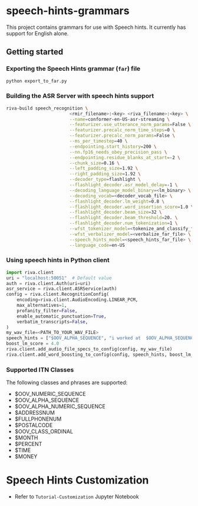 # speech-hints-grammars
This project contains grammars for use with Speech hints. 
It currently has support for English alone.

## Getting started
### Exporting the Speech Hints grammar (`far`) file
```bash
python export_to_far.py
```

### Building the ASR Server with speech hints support

```bash
riva-build speech_recognition \
                        <rmir_filename>:<key> <riva_filename>:<key> \
                        --name=conformer-en-US-asr-streaming \
                        --featurizer.use_utterance_norm_params=False \
                        --featurizer.precalc_norm_time_steps=0 \
                        --featurizer.precalc_norm_params=False \
                        --ms_per_timestep=40 \
                        --endpointing.start_history=200 \
                        --nn.fp16_needs_obey_precision_pass \
                        --endpointing.residue_blanks_at_start=-2 \
                        --chunk_size=0.16 \
                        --left_padding_size=1.92 \
                        --right_padding_size=1.92 \
                        --decoder_type=flashlight \
                        --flashlight_decoder.asr_model_delay=-1 \
                        --decoding_language_model_binary=<lm_binary> \
                        --decoding_vocab=<decoder_vocab_file> \
                        --flashlight_decoder.lm_weight=0.8 \
                        --flashlight_decoder.word_insertion_score=1.0 \
                        --flashlight_decoder.beam_size=32 \
                        --flashlight_decoder.beam_threshold=20. \
                        --flashlight_decoder.num_tokenization=1 \
                        --wfst_tokenizer_model=<tokenize_and_classify_far_file> \
                        --wfst_verbalizer_model=<verbalize_far_file> \
                        --speech_hints_model=<speech_hints_far_file> \
                        --language_code=en-US
```

### Using speech hints in Python client

```python
import riva.client
uri = "localhost:50051"  # Default value
auth = riva.client.Auth(uri=uri)
asr_service = riva.client.ASRService(auth)
config = riva.client.RecognitionConfig(
    encoding=riva.client.AudioEncoding.LINEAR_PCM,
    max_alternatives=1,
    profanity_filter=False,
    enable_automatic_punctuation=True,
    verbatim_transcripts=False,
)
my_wav_file=<PATH_TO_YOUR_WAV_FILE>
speech_hints = ["$OOV_ALPHA_SEQUENCE", "i worked at  $OOV_ALPHA_SEQUENCE"]
boost_lm_score = 4.0
riva.client.add_audio_file_specs_to_config(config, my_wav_file)
riva.client.add_word_boosting_to_config(config, speech_hints, boost_lm_score)
```

### Supported ITN Classes
The following classes and phrases are supported:
- $OOV_NUMERIC_SEQUENCE
- $OOV_ALPHA_SEQUENCE
- $OOV_ALPHA_NUMERIC_SEQUENCE
- $ADDRESSNUM
- $FULLPHONENUM
- $POSTALCODE
- $OOV_CLASS_ORDINAL
- $MONTH
- $PERCENT
- $TIME
- $MONEY

# Speech Hints Customization
- Refer to `Tutorial-Customization` Jupyter Notebook